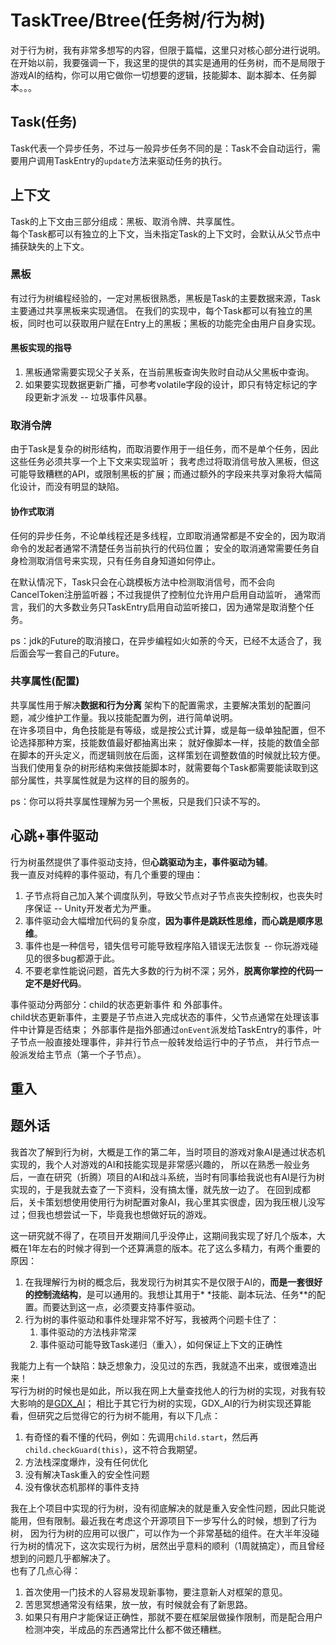 # TaskTree/Btree(任务树/行为树)

对于行为树，我有非常多想写的内容，但限于篇幅，这里只对核心部分进行说明。  
在开始以前，我要强调一下，我这里的提供的其实是通用的任务树，而不是局限于游戏AI的结构，你可以用它做你一切想要的逻辑，技能脚本、副本脚本、任务脚本。。。

## Task(任务)

Task代表一个异步任务，不过与一般异步任务不同的是：Task不会自动运行，需要用户调用TaskEntry的`update`方法来驱动任务的执行。

## 上下文

Task的上下文由三部分组成：黑板、取消令牌、共享属性。  
每个Task都可以有独立的上下文，当未指定Task的上下文时，会默认从父节点中捕获缺失的上下文。

### 黑板

有过行为树编程经验的，一定对黑板很熟悉，黑板是Task的主要数据来源，Task主要通过共享黑板来实现通信。
在我们的实现中，每个Task都可以有独立的黑板，同时也可以获取用户赋在Entry上的黑板；黑板的功能完全由用户自身实现。

#### 黑板实现的指导

1. 黑板通常需要实现父子关系，在当前黑板查询失败时自动从父黑板中查询。
2. 如果要实现数据更新广播，可参考volatile字段的设计，即只有特定标记的字段更新才派发 -- 垃圾事件风暴。

### 取消令牌

由于Task是复杂的树形结构，而取消要作用于一组任务，而不是单个任务，因此这些任务必须共享一个上下文来实现监听；
我考虑过将取消信号放入黑板，但这可能导致糟糕的API，或限制黑板的扩展；而通过额外的字段来共享对象将大幅简化设计，而没有明显的缺陷。

#### 协作式取消

任何的异步任务，不论单线程还是多线程，立即取消通常都是不安全的，因为取消命令的发起者通常不清楚任务当前执行的代码位置；
安全的取消通常需要任务自身检测取消信号来实现，只有任务自身知道如何停止。

在默认情况下，Task只会在心跳模板方法中检测取消信号，而不会向CancelToken注册监听器；不过我提供了控制位允许用户启用自动监听，
通常而言，我们的大多数业务只TaskEntry启用自动监听接口，因为通常是取消整个任务。

ps：jdk的Future的取消接口，在异步编程如火如荼的今天，已经不太适合了，我后面会写一套自己的Future。

### 共享属性(配置)

共享属性用于解决**数据和行为分离**
架构下的配置需求，主要解决策划的配置问题，减少维护工作量。我以技能配置为例，进行简单说明。  
在许多项目中，角色技能是有等级，或是按公式计算，或是每一级单独配置，但不论选择那种方案，技能数值最好都抽离出来；
就好像脚本一样，技能的数值全部在脚本的开头定义，而逻辑则放在后面，这样策划在调整数值的时候就比较方便。  
当我们使用复杂的树形结构来做技能脚本时，就需要每个Task都需要能读取到这部分属性，共享属性就是为这样的目的服务的。

ps：你可以将共享属性理解为另一个黑板，只是我们只读不写的。

## 心跳+事件驱动

行为树虽然提供了事件驱动支持，但**心跳驱动为主，事件驱动为辅**。  
我一直反对纯粹的事件驱动，有几个重要的理由：

1. 子节点将自己加入某个调度队列，导致父节点对子节点丧失控制权，也丧失时序保证 -- Unity开发者尤为严重。
2. 事件驱动会大幅增加代码的复杂度，**因为事件是跳跃性思维，而心跳是顺序思维**。
3. 事件也是一种信号，错失信号可能导致程序陷入错误无法恢复 -- 你玩游戏碰见的很多bug都源于此。
4. 不要老拿性能说问题，首先大多数的行为树不深；另外，**脱离你掌控的代码一定不是好代码**。

事件驱动分两部分：child的状态更新事件 和 外部事件。  
child状态更新事件，主要是子节点进入完成状态的事件，父节点通常在处理该事件中计算是否结束；
外部事件是指外部通过`onEvent`派发给TaskEntry的事件，叶子节点一般直接处理事件，非并行节点一般转发给运行中的子节点，
并行节点一般派发给主节点（第一个子节点）。

## 重入

## 题外话

我首次了解到行为树，大概是工作的第二年，当时项目的游戏对象AI是通过状态机实现的，我个人对游戏的AI和技能实现是非常感兴趣的，
所以在熟悉一般业务后，一直在研究（折腾）项目的AI和战斗系统，当时有同事给我说也有AI是行为树实现的，于是我就去查了一下资料，没有搞太懂，就先放一边了。
在回到成都后，关卡策划想使用使用行为树配置对象AI，我心里其实很虚，因为我压根儿没写过；但我也想尝试一下，毕竟我也想做好玩的游戏。

这一研究就不得了，在项目开发期间几乎没停止，这期间我实现了好几个版本，大概在1年左右的时候才得到一个还算满意的版本。花了这么多精力，有两个重要的原因：

1. 在我理解行为树的概念后，我发现行为树其实不是仅限于AI的，**而是一套很好的控制流结构**，是可以通用的。我想让其用于*
   *技能、副本玩法、任务**的配置。而要达到这一点，必须要支持事件驱动。
2. 行为树的事件驱动和事件处理非常不好写，我被两个问题卡住了：
    1. 事件驱动的方法栈非常深
    2. 事件驱动可能导致Task递归（重入），如何保证上下文的正确性

我能力上有一个缺陷：缺乏想象力，没见过的东西，我就造不出来，或很难造出来！  
写行为树的时候也是如此，所以我在网上大量查找他人的行为树的实现，对我有较大影响的是[GDX_AI](https://github.com/libgdx/gdx-ai)；
相比于其它行为树的实现，GDX_AI的行为树实现还算能看，但研究之后觉得它的行为树不能用，有以下几点：

1. 有奇怪的看不懂的代码，例如：先调用`child.start`，然后再`child.checkGuard(this)`，这不符合我期望。
2. 方法栈深度爆炸，没有任何优化
3. 没有解决Task重入的安全性问题
4. 没有像状态机那样的事件支持

我在上个项目中实现的行为树，没有彻底解决的就是重入安全性问题，因此只能说能用，但有限制。最近我在考虑这个开源项目下一步写什么的时候，想到了行为树，
因为行为树的应用可以很广，可以作为一个非常基础的组件。在大半年没碰行为树的情况下，这次实现行为树，居然出乎意料的顺利（1周就搞定），而且曾经想到的问题几乎都解决了。  
也有了几点心得：

1. 首次使用一门技术的人容易发现新事物，要注意新人对框架的意见。
2. 苦思冥想通常没有结果，放一放，有时候就会有了新思路。
3. 如果只有用户才能保证正确性，那就不要在框架层做操作限制，而是配合用户检测冲突，半成品的东西通常比什么都不做还糟糕。